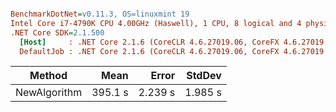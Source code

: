 ``` ini

BenchmarkDotNet=v0.11.3, OS=linuxmint 19
Intel Core i7-4790K CPU 4.00GHz (Haswell), 1 CPU, 8 logical and 4 physical cores
.NET Core SDK=2.1.500
  [Host]     : .NET Core 2.1.6 (CoreCLR 4.6.27019.06, CoreFX 4.6.27019.05), 64bit RyuJIT
  DefaultJob : .NET Core 2.1.6 (CoreCLR 4.6.27019.06, CoreFX 4.6.27019.05), 64bit RyuJIT


```
|       Method |    Mean |   Error |  StdDev |
|------------- |--------:|--------:|--------:|
| NewAlgorithm | 395.1 s | 2.239 s | 1.985 s |
